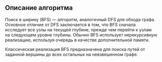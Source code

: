 ## Описание алгоритма

Поиск в ширину (BFS) — алгоритм, аналогичный DFS для обхода графа. Основное отличие от DFS заключается в том, что BFS сначала исследует все узлы на текущей глубине, прежде чем перейти к узлам на следующем уровне глубины. Обычно BFS использует нерекурсивную реализацию, используя очередь в качестве дополнительной памяти.

Классическая реализация BFS предназначена для поиска путей от заданной вершины до всех остальных на невзвешенном графе.